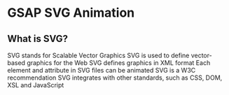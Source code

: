 # GSAP SVG Animation 

<h2>
What is SVG?
</h2>

SVG stands for Scalable Vector Graphics
SVG is used to define vector-based graphics for the Web
SVG defines graphics in XML format
Each element and attribute in SVG files can be animated
SVG is a W3C recommendation
SVG integrates with other standards, such as CSS, DOM, XSL and JavaScript
